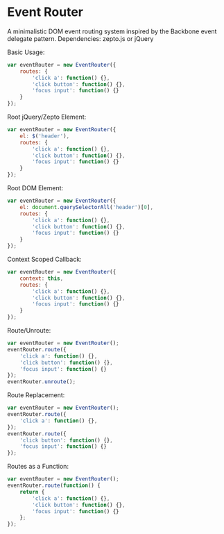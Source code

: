 Event Router
===========

A minimalistic DOM event routing system inspired by the Backbone event delegate pattern. Dependencies: zepto.js or jQuery

Basic Usage:
```js
var eventRouter = new EventRouter({
    routes: {
        'click a': function() {},
        'click button': function() {},
        'focus input': function() {}
    }
});
```

Root jQuery/Zepto Element:
```js
var eventRouter = new EventRouter({
    el: $('header'),
    routes: {
        'click a': function() {},
        'click button': function() {},
        'focus input': function() {}
    }
});
```

Root DOM Element:
```js
var eventRouter = new EventRouter({
    el: document.querySelectorAll('header')[0],
    routes: {
        'click a': function() {},
        'click button': function() {},
        'focus input': function() {}
    }
});
```

Context Scoped Callback:
```js
var eventRouter = new EventRouter({
    context: this,
    routes: {
        'click a': function() {},
        'click button': function() {},
        'focus input': function() {}
    }
});
```

Route/Unroute:
```js
var eventRouter = new EventRouter();
eventRouter.route({
    'click a': function() {},
    'click button': function() {},
    'focus input': function() {}
});
eventRouter.unroute();
```

Route Replacement:
```js
var eventRouter = new EventRouter();
eventRouter.route({
    'click a': function() {},
});
eventRouter.route({
    'click button': function() {},
    'focus input': function() {}
});
```
Routes as a Function:
```js
var eventRouter = new EventRouter();
eventRouter.route(function() {
    return {
        'click a': function() {},
        'click button': function() {},
        'focus input': function() {}
    };
});
```

